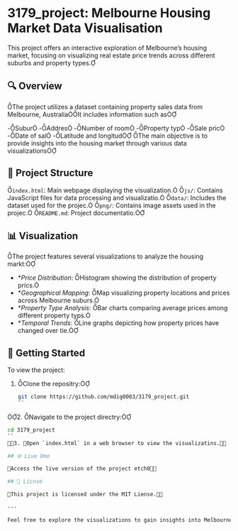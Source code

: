 # 3179_project: Melbourne Housing Market Data Visualisation

This project offers an interactive exploration of Melbourne’s housing market, focusing on visualizing real estate price trends across different suburbs and property types.

## 🔍 Overview
The project utilizes a dataset containing property sales data from Melbourne, AustraliaIt includes information such as

-Subur
-Addres
-Number of room
-Property typ
-Sale pric
-Date of sal
-Latitude and longitud
The main objective is to provide insights into the housing market through various data visualizations

## 📁 Project Structure

 `index.html`: Main webpage displaying the visualization.
 `js/`: Contains JavaScript files for data processing and visualizatio.
 `data/`: Includes the dataset used for the projec.
 `png/`: Contains image assets used in the projec.
 `README.md`: Project documentatio.

## 📊 Visualization

The project features several visualizations to analyze the housing markt:

- **Price Distribution*: Histogram showing the distribution of property prics.
- **Geographical Mapping*: Map visualizing property locations and prices across Melbourne suburs.
- **Property Type Analysis*: Bar charts comparing average prices among different property typs.
- **Temporal Trends*: Line graphs depicting how property prices have changed over tie.

## 🚀 Getting Started

To view the project:
1. Clone the repositry:
   ```bash
   git clone https://github.com/mdig0003/3179_project.git
   ``
2. Navigate to the project directry:
   ```bash
   cd 3179_project
   ``
3. Open `index.html` in a web browser to view the visualizatins.

## 🌐 Live Dmo

Access the live version of the project etch0

## 📄 Licnse

This project is licensed under the MIT Liense.

---

Feel free to explore the visualizations to gain insights into Melbourne's housing market trends. 
